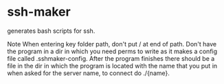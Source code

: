 # ssh-maker
generates bash scripts for ssh.

Note
When entering key folder path, don't put / at end of path.
Don't have the program in a dir in which you need perms to write as it makes a config file called .sshmaker-config. 
After the program finishes there should be a file in the dir in which the program is located with the name that you put in when asked for the server name, to connect do ./{name}.
